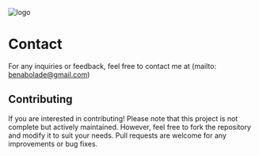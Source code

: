 ![logo](/src/assets/images/logo/logo.svg)

# Contact

For any inquiries or feedback, feel free to contact me at (mailto: benabolade@gmail.com)

## Contributing

If you are interested in contributing! Please note that this project is not complete but actively maintained. However, feel free to fork the repository and modify it to suit your needs. Pull requests are welcome for any improvements or bug fixes.
